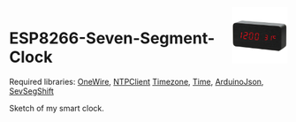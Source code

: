 <img src="/img/clock.png" align="right" width="20%" />

# ESP8266-Seven-Segment-Clock


Required libraries: [OneWire](https://github.com/PaulStoffregen/OneWire),
                    [NTPClient](https://github.com/arduino-libraries/NTPClient)
                    [Timezone](https://github.com/JChristensen/Timezone),
                    [Time](https://github.com/PaulStoffregen/Time),
					[ArduinoJson](https://github.com/bblanchon/ArduinoJson),
					[SevSegShift](https://github.com/bridystone/SevSegShift)

Sketch of my smart clock.

